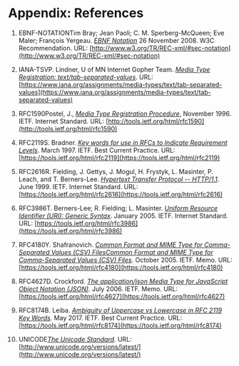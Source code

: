 # Appendix: References

<div class="biblio">

1. <span class="bibkey" id="EBNF-NOTATION">EBNF-NOTATION</span>Tim Bray; Jean Paoli; C. M. Sperberg-McQueen; Eve Maler; François Yergeau. _[EBNF Notation](http://www.w3.org/TR/REC-xml/#sec-notation)_ 26 November 2008. W3C Recommendation. URL: [http://www.w3.org/TR/REC-xml/#sec-notation](http://www.w3.org/TR/REC-xml/#sec-notation)

2. <span class="bibkey" id="IANA-TSV">IANA-TSV</span>P. Lindner, U of MN Internet Gopher Team. _[Media Type Registration: text/tab-separated-values](https://www.iana.org/assignments/media-types/text/tab-separated-values)_. URL: [https://www.iana.org/assignments/media-types/text/tab-separated-values](https://www.iana.org/assignments/media-types/text/tab-separated-values) 

3. <span class="bibkey" id="RFC1590">RFC1590</span>Postel, J., _[Media Type Registration Procedure](http://tools.ietf.org/html/rfc1590)_, November 1996. IETF. Internet Standard. URL: [http://tools.ietf.org/html/rfc1590](http://tools.ietf.org/html/rfc1590)

4. <span class="bibkey" id="RFC2119">RFC2119</span>S. Bradner. _[Key words for use in RFCs to Indicate Requirement Levels](https://tools.ietf.org/html/rfc2119)_. March 1997. IETF. Best Current Practice. URL: [https://tools.ietf.org/html/rfc2119](https://tools.ietf.org/html/rfc2119)

5. <span class="bibkey" id="RFC2616">RFC2616</span>R. Fielding, J. Gettys, J. Mogul, H. Frystyk, L. Masinter, P. Leach, and T. Berners-Lee. _[Hypertext Transfer Protocol -- HTTP/1.1](https://tools.ietf.org/html/rfc2616)_. June 1999. IETF. Internet Standard. URL: [https://tools.ietf.org/html/rfc2616](https://tools.ietf.org/html/rfc2616)

6. <span class="bibkey" id="RFC3986">RFC3986</span>T. Berners-Lee; R. Fielding; L. Masinter. _[Uniform Resource Identifier (URI): Generic Syntax](https://tools.ietf.org/html/rfc3986)_. January 2005. IETF. Internet Standard. URL: [https://tools.ietf.org/html/rfc3986](https://tools.ietf.org/html/rfc3986)

7. <span class="bibkey" id="RFC4180">RFC4180</span>Y. Shafranovich. _[Common Format and MIME Type for Comma-Separated Values (CSV) FilesCommon Format and MIME Type for Comma-Separated Values (CSV) Files](https://tools.ietf.org/html/rfc4180)_. October 2005. IETF. Memo. URL: [https://tools.ietf.org/html/rfc4180](https://tools.ietf.org/html/rfc4180)

8. <span class="bibkey" id="RFC4627">RFC4627</span>D. Crockford. _[The application/json Media Type for JavaScript Object Notation (JSON)](https://tools.ietf.org/html/rfc4627)_. July 2006. IETF. Memo. URL: [https://tools.ietf.org/html/rfc4627](https://tools.ietf.org/html/rfc4627)

9. <span class="bibkey" id="RFC8174">RFC8174</span>B. Leiba. _[Ambiguity of Uppercase vs Lowercase in RFC 2119 Key Words](https://tools.ietf.org/html/rfc8174)_. May 2017. IETF. Best Current Practice. URL: [https://tools.ietf.org/html/rfc8174](https://tools.ietf.org/html/rfc8174)

10. <span class="bibkey" id="UNICODE">UNICODE</span>_[The Unicode Standard](http://www.unicode.org/versions/latest/)_. URL: [http://www.unicode.org/versions/latest/](http://www.unicode.org/versions/latest/)

</div>

